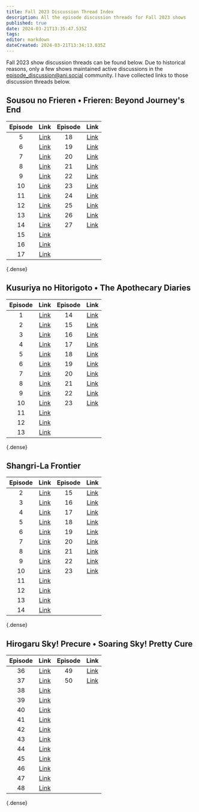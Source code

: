 ```yaml
---
title: Fall 2023 Discussion Thread Index
description: All the episode discussion threads for Fall 2023 shows
published: true
date: 2024-03-21T13:35:47.535Z
tags: 
editor: markdown
dateCreated: 2024-03-21T13:34:13.035Z
---
```


Fall 2023 show discussion threads can be found below. Due to historical reasons, only a few shows maintained active discussions in the episode_discussion@ani.social community. I have collected links to those discussion threads below.

## Sousou no Frieren • Frieren: Beyond Journey's End

Episode|Link|Episode|Link
:-:|:-:|:-:|:-:
5|[Link](https://ani.social/post/629762)|18|[Link](https://ani.social/post/1697017)
6|[Link](https://ani.social/post/678486)|19|[Link](https://ani.social/post/1794708)
7|[Link](https://ani.social/post/741859)|20|[Link](https://ani.social/post/1902867)
8|[Link](https://ani.social/post/810236)|21|[Link](https://ani.social/post/2006148)
9|[Link](https://ani.social/post/870230)|22|[Link](https://ani.social/post/2106692)
10|[Link](https://ani.social/post/946469)|23|[Link](https://ani.social/post/2207257)
11|[Link](https://ani.social/post/1021462)|24|[Link](https://ani.social/post/2311312)
12|[Link](https://ani.social/post/1098876)|25|[Link](https://ani.social/post/2419108)
13|[Link](https://ani.social/post/1182204)|26|[Link](https://ani.social/post/2532001)
14|[Link](https://ani.social/post/1269665)|27|[Link](https://ani.social/post/2640695)
15|[Link](https://ani.social/post/1354489)
16|[Link](https://ani.social/post/1439747)
17|[Link](https://ani.social/post/1604190)
{.dense}

## Kusuriya no Hitorigoto • The Apothecary Diaries

Episode|Link|Episode|Link
:-:|:-:|:-:|:-:
1|[Link](https://ani.social/post/756490)|14|[Link](https://ani.social/post/1713056)
2|[Link](https://ani.social/post/756602)|15|[Link](https://ani.social/post/1811813)
3|[Link](https://ani.social/post/756603)|16|[Link](https://ani.social/post/1920232)
4|[Link](https://ani.social/post/819801)|17|[Link](https://ani.social/post/2022450)
5|[Link](https://ani.social/post/878200)|18|[Link](https://ani.social/post/2123784)
6|[Link](https://ani.social/post/958929)|19|[Link](https://ani.social/post/2224897)
7|[Link](https://ani.social/post/1034107)|20|[Link](https://ani.social/post/2328553)
8|[Link](https://ani.social/post/1111149)|21|[Link](https://ani.social/post/2437503)
9|[Link](https://ani.social/post/1196053)|22|[Link](https://ani.social/post/2550607)
10|[Link](https://ani.social/post/1284677)|23|[Link](https://ani.social/post/2660506)
11|[Link](https://ani.social/post/1367897)
12|[Link](https://ani.social/post/1456206)
13|[Link](https://ani.social/post/1617743)
{.dense}

## Shangri-La Frontier

Episode|Link|Episode|Link
:-:|:-:|:-:|:-:
2|[Link](https://ani.social/post/633574)|15|[Link](https://ani.social/post/1820321)
3|[Link](https://ani.social/post/694167)|16|[Link](https://ani.social/post/1928979)
4|[Link](https://ani.social/post/757461)|17|[Link](https://ani.social/post/2031517)
5|[Link](https://ani.social/post/825154)|18|[Link](https://ani.social/post/2132581)
6|[Link](https://ani.social/post/883630)|19|[Link](https://ani.social/post/2233186)
7|[Link](https://ani.social/post/965282)|20|[Link](https://ani.social/post/2338739)
8|[Link](https://ani.social/post/1040751)|21|[Link](https://ani.social/post/2446338)
9|[Link](https://ani.social/post/1117804)|22|[Link](https://ani.social/post/2559463)
10|[Link](https://ani.social/post/1202094)|23|[Link](https://ani.social/post/2672827)
11|[Link](https://ani.social/post/1291073)
12|[Link](https://ani.social/post/1375828)
13|[Link](https://ani.social/post/1460967)
14|[Link](https://ani.social/post/1624617)
{.dense}

## Hirogaru Sky! Precure • Soaring Sky! Pretty Cure

Episode|Link|Episode|Link
:-:|:-:|:-:|:-:
36|[Link](https://ani.social/post/631237)|49|[Link](https://ani.social/post/1815509)
37|[Link](https://ani.social/post/692130)|50|[Link](https://ani.social/post/1924507)
38|[Link](https://ani.social/post/754971)
39|[Link](https://ani.social/post/822823)
40|[Link](https://ani.social/post/961847)
41|[Link](https://ani.social/post/1037029)
42|[Link](https://ani.social/post/1114191)
43|[Link](https://ani.social/post/1199063)
44|[Link](https://ani.social/post/1288017)
45|[Link](https://ani.social/post/1371952)
46|[Link](https://ani.social/post/1456353)
47|[Link](https://ani.social/post/1620853)
48|[Link](https://ani.social/post/1717386)
{.dense}